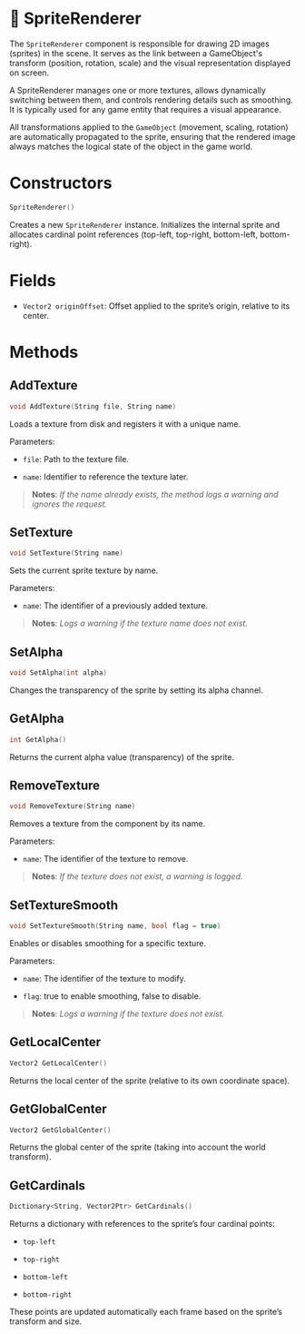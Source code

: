 # 🧩 SpriteRenderer

The ```SpriteRenderer``` component is responsible for drawing 2D images (sprites) in the scene. It serves as the link between a GameObject's transform (position, rotation, scale) and the visual representation displayed on screen.

A SpriteRenderer manages one or more textures, allows dynamically switching between them, and controls rendering details such as smoothing. It is typically used for any game entity that requires a visual appearance.

All transformations applied to the ```GameObject``` (movement, scaling, rotation) are automatically propagated to the sprite, ensuring that the rendered image always matches the logical state of the object in the game world.

# Constructors

```cpp
SpriteRenderer()
```
Creates a new ```SpriteRenderer``` instance. Initializes the internal sprite and allocates cardinal point references (top-left, top-right, bottom-left, bottom-right).

# Fields

* ```Vector2 originOffset```: Offset applied to the sprite’s origin, relative to its center.

# Methods

## AddTexture
```cpp
void AddTexture(String file, String name)
```

Loads a texture from disk and registers it with a unique name.

Parameters:

* ```file```: Path to the texture file.

* ```name```: Identifier to reference the texture later.

> __Notes__: _If the name already exists, the method logs a warning and ignores the request._

## SetTexture
```cpp
void SetTexture(String name)
```
Sets the current sprite texture by name.

Parameters:

* ```name```: The identifier of a previously added texture.

>__Notes__: _Logs a warning if the texture name does not exist._

## SetAlpha
```cpp
void SetAlpha(int alpha)
```
Changes the transparency of the sprite by setting its alpha channel.

## GetAlpha
```cpp
int GetAlpha()
```
Returns the current alpha value (transparency) of the sprite.

## RemoveTexture
```cpp
void RemoveTexture(String name)
```

Removes a texture from the component by its name.

Parameters:

* ```name```: The identifier of the texture to remove.

> __Notes__: _If the texture does not exist, a warning is logged._

## SetTextureSmooth
```cpp
void SetTextureSmooth(String name, bool flag = true)
```

Enables or disables smoothing for a specific texture.

Parameters:

* ```name```: The identifier of the texture to modify.

* ```flag```: true to enable smoothing, false to disable.

> __Notes__: _Logs a warning if the texture does not exist._

## GetLocalCenter
```cpp
Vector2 GetLocalCenter()
```

Returns the local center of the sprite (relative to its own coordinate space).

## GetGlobalCenter
```cpp
Vector2 GetGlobalCenter()
```

Returns the global center of the sprite (taking into account the world transform).

## GetCardinals
```cpp
Dictionary<String, Vector2Ptr> GetCardinals()
```

Returns a dictionary with references to the sprite’s four cardinal points:

* ```top-left```

* ```top-right```

* ```bottom-left```

* ```bottom-right```

These points are updated automatically each frame based on the sprite’s transform and size.